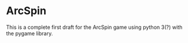 # ArcSpin

This is a complete first draft for the ArcSpin game using python 3(?) with the pygame library.
